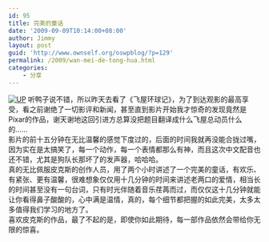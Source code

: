 ```yaml
---
id: 95
title: 完美的童话
date: '2009-09-09T10:14:00+08:00'
author: Jimmy
layout: post
guid: 'http://www.ownself.org/oswpblog/?p=129'
permalink: /2009/wan-mei-de-tong-hua.html
categories:
    - 分享
---
```


[![UP](/wp-content/uploads/2010/2b260bfc4bc5_60E/up_thumb.jpg "UP")](/wp-content/uploads/2010/2b260bfc4bc5_60E/up.jpg) 听鸭子说不错，所以昨天去看了《飞屋环球记》，为了到达观影的最高享受，看之前谢绝了一切影评和新闻，甚至直到影片开始我才惊奇的发现竟然是Pixar的作品，谢天谢地这回引进方总算没把题目翻译成什么飞屋总动员什么的……   
 影片的前十五分钟在无比温馨的感觉下度过的，后面的时间我就再没能合拢过嘴，因为实在是太搞笑了，每一个动作，每一个表情都那么有神，而且这次中文配音也还不错，尤其是狗队长那坏了的发声器，哈哈哈。   
 真的无比佩服皮克斯的创作人员，用了两个小时讲述了一个完美的童话，有欢乐、有紧张、更有温馨，很难想象仅仅用十几分钟的时间来讲述老两口的爱情，相当长的时间甚至没有一句台词，只有时光伴随着音乐荏苒而过，而仅仅这十几分钟就能让你看得鼻子酸酸的，心中满是温情，真的，每个细节都把握的如此完美，太多太多值得我们学习的地方了。   
 喜欢皮克斯的作品，最了不起的是，即使你如此期待，每一部作品依然会带给你无限的惊喜。